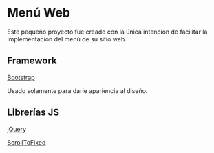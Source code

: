 # Menú Web
Este pequeño proyecto fue creado con la única intención de facilitar la implementación del menú de su sitio web.
## Framework

[Bootstrap](http://getbootstrap.com)

Usado solamente para darle apariencia al diseño.

## Librerías JS

[jQuery](https://jquery.com/download/)

[ScrollToFixed](https://github.com/bigspotteddog/ScrollToFixed)
